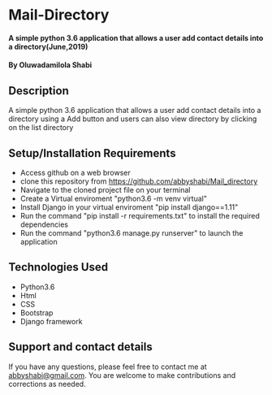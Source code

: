 # Mail-Directory
#### A simple python 3.6 application that allows a user add contact details into a directory(June,2019)
#### By **Oluwadamilola Shabi**
## Description
A simple python 3.6 application that allows a user add contact details into a directory using a Add button and users can also view directory by clicking on the list directory
## Setup/Installation Requirements
* Access github on a web browser
* clone this repository  from https://github.com/abbyshabi/Mail_directory 
* Navigate to the cloned project file on your terminal
* Create a Virtual enviroment "python3.6 -m venv virtual"
* Install Django in your virtual enviroment "pip install django==1.11"
* Run the command "pip install -r requirements.txt" to install the required dependencies
* Run the command "python3.6 manage.py runserver" to launch the application


## Technologies Used
* Python3.6
* Html
* CSS
* Bootstrap
* Django framework

## Support and contact details
If you have any questions, please feel free to contact me at abbyshabi@gmail.com. You are welcome to make contributions and corrections as needed.
